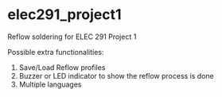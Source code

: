 # elec291_project1
Reflow soldering for ELEC 291 Project 1

Possible extra functionalities:
1. Save/Load Reflow profiles
2. Buzzer or LED indicator to show the reflow process is done
3. Multiple languages   